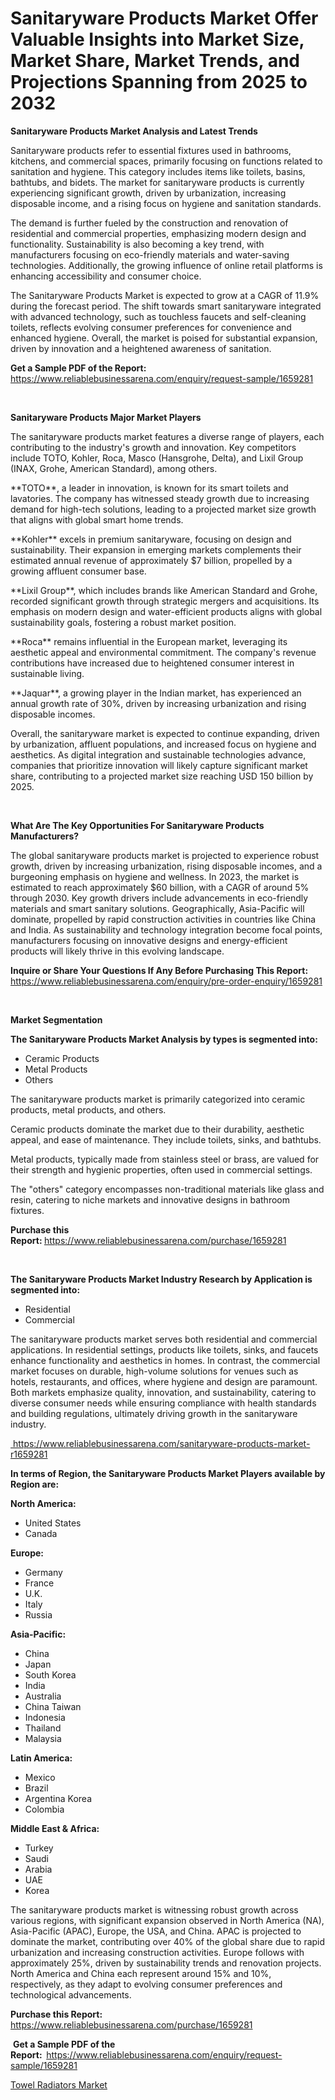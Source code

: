 <p><h1>Sanitaryware Products Market Offer Valuable Insights into Market Size, Market Share, Market Trends, and Projections Spanning from 2025 to 2032</h1></p><p><strong>Sanitaryware Products Market Analysis and Latest Trends</strong></p>
<p><p>Sanitaryware products refer to essential fixtures used in bathrooms, kitchens, and commercial spaces, primarily focusing on functions related to sanitation and hygiene. This category includes items like toilets, basins, bathtubs, and bidets. The market for sanitaryware products is currently experiencing significant growth, driven by urbanization, increasing disposable income, and a rising focus on hygiene and sanitation standards.</p><p>The demand is further fueled by the construction and renovation of residential and commercial properties, emphasizing modern design and functionality. Sustainability is also becoming a key trend, with manufacturers focusing on eco-friendly materials and water-saving technologies. Additionally, the growing influence of online retail platforms is enhancing accessibility and consumer choice.</p><p>The Sanitaryware Products Market is expected to grow at a CAGR of 11.9% during the forecast period. The shift towards smart sanitaryware integrated with advanced technology, such as touchless faucets and self-cleaning toilets, reflects evolving consumer preferences for convenience and enhanced hygiene. Overall, the market is poised for substantial expansion, driven by innovation and a heightened awareness of sanitation.</p></p>
<p><strong>Get a Sample PDF of the Report:&nbsp;</strong> <a href="https://www.reliablebusinessarena.com/enquiry/request-sample/1659281?utm_campaign=3183&utm_medium=2&utm_source=Github&utm_content=ia&utm_term=04042025&utm_id=sanitaryware-products">https://www.reliablebusinessarena.com/enquiry/request-sample/1659281</a></p>
<p>&nbsp;</p>
<p><strong>Sanitaryware Products Major Market Players</strong></p>
<p><p>The sanitaryware products market features a diverse range of players, each contributing to the industry's growth and innovation. Key competitors include TOTO, Kohler, Roca, Masco (Hansgrohe, Delta), and Lixil Group (INAX, Grohe, American Standard), among others.</p><p>**TOTO**, a leader in innovation, is known for its smart toilets and lavatories. The company has witnessed steady growth due to increasing demand for high-tech solutions, leading to a projected market size growth that aligns with global smart home trends.</p><p>**Kohler** excels in premium sanitaryware, focusing on design and sustainability. Their expansion in emerging markets complements their estimated annual revenue of approximately $7 billion, propelled by a growing affluent consumer base.</p><p>**Lixil Group**, which includes brands like American Standard and Grohe, recorded significant growth through strategic mergers and acquisitions. Its emphasis on modern design and water-efficient products aligns with global sustainability goals, fostering a robust market position.</p><p>**Roca** remains influential in the European market, leveraging its aesthetic appeal and environmental commitment. The company's revenue contributions have increased due to heightened consumer interest in sustainable living.</p><p>**Jaquar**, a growing player in the Indian market, has experienced an annual growth rate of 30%, driven by increasing urbanization and rising disposable incomes. </p><p>Overall, the sanitaryware market is expected to continue expanding, driven by urbanization, affluent populations, and increased focus on hygiene and aesthetics. As digital integration and sustainable technologies advance, companies that prioritize innovation will likely capture significant market share, contributing to a projected market size reaching USD 150 billion by 2025.</p></p>
<p>&nbsp;</p>
<p><strong>What Are The Key Opportunities For Sanitaryware Products Manufacturers?</strong></p>
<p><p>The global sanitaryware products market is projected to experience robust growth, driven by increasing urbanization, rising disposable incomes, and a burgeoning emphasis on hygiene and wellness. In 2023, the market is estimated to reach approximately $60 billion, with a CAGR of around 5% through 2030. Key growth drivers include advancements in eco-friendly materials and smart sanitary solutions. Geographically, Asia-Pacific will dominate, propelled by rapid construction activities in countries like China and India. As sustainability and technology integration become focal points, manufacturers focusing on innovative designs and energy-efficient products will likely thrive in this evolving landscape.</p></p>
<p><strong>Inquire or Share Your Questions If Any Before Purchasing This Report:</strong> <a href="https://www.reliablebusinessarena.com/enquiry/pre-order-enquiry/1659281?utm_campaign=3183&utm_medium=2&utm_source=Github&utm_content=ia&utm_term=04042025&utm_id=sanitaryware-products">https://www.reliablebusinessarena.com/enquiry/pre-order-enquiry/1659281</a></p>
<p>&nbsp;</p>
<p><strong>Market Segmentation</strong></p>
<p><strong>The Sanitaryware Products Market Analysis by types is segmented into:</strong></p>
<p><ul><li>Ceramic Products</li><li>Metal Products</li><li>Others</li></ul></p>
<p><p>The sanitaryware products market is primarily categorized into ceramic products, metal products, and others. </p><p>Ceramic products dominate the market due to their durability, aesthetic appeal, and ease of maintenance. They include toilets, sinks, and bathtubs. </p><p>Metal products, typically made from stainless steel or brass, are valued for their strength and hygienic properties, often used in commercial settings. </p><p>The "others" category encompasses non-traditional materials like glass and resin, catering to niche markets and innovative designs in bathroom fixtures.</p></p>
<p><strong>Purchase this Report:&nbsp;</strong><a href="https://www.reliablebusinessarena.com/purchase/1659281?utm_campaign=3183&utm_medium=2&utm_source=Github&utm_content=ia&utm_term=04042025&utm_id=sanitaryware-products">https://www.reliablebusinessarena.com/purchase/1659281</a></p>
<p>&nbsp;</p>
<p><strong>The Sanitaryware Products Market Industry Research by Application is segmented into:</strong></p>
<p><ul><li>Residential</li><li>Commercial</li></ul></p>
<p><p>The sanitaryware products market serves both residential and commercial applications. In residential settings, products like toilets, sinks, and faucets enhance functionality and aesthetics in homes. In contrast, the commercial market focuses on durable, high-volume solutions for venues such as hotels, restaurants, and offices, where hygiene and design are paramount. Both markets emphasize quality, innovation, and sustainability, catering to diverse consumer needs while ensuring compliance with health standards and building regulations, ultimately driving growth in the sanitaryware industry.</p></p>
<p><a href="https://www.reliablebusinessarena.com/sanitaryware-products-market-r1659281?utm_campaign=3183&utm_medium=2&utm_source=Github&utm_content=ia&utm_term=04042025&utm_id=sanitaryware-products">&nbsp;https://www.reliablebusinessarena.com/sanitaryware-products-market-r1659281</a></p>
<p><strong>In terms of Region, the Sanitaryware Products Market Players available by Region are:</strong></p>
<p>
    <p> <strong> North America: </strong>
        <ul>
            <li>United States</li>
            <li>Canada</li>
        </ul>
        </p> 
    <p> <strong> Europe: </strong>
        <ul>
            <li>Germany</li>
            <li>France</li>
            <li>U.K.</li>
            <li>Italy</li>
            <li>Russia</li>
        </ul>
        </p> 
    <p> <strong> Asia-Pacific: </strong>
        <ul>
            <li>China</li>
            <li>Japan</li>
            <li>South Korea</li>
            <li>India</li>
            <li>Australia</li>
            <li>China Taiwan</li>
            <li>Indonesia</li>
            <li>Thailand</li>
            <li>Malaysia</li>
        </ul>
        </p> 
    <p> <strong> Latin America: </strong>
        <ul>
            <li>Mexico</li>
            <li>Brazil</li>
            <li>Argentina Korea</li>
            <li>Colombia</li>
        </ul>
        </p> 
    <p> <strong> Middle East & Africa: </strong>
        <ul>
            <li>Turkey</li>
            <li>Saudi</li>
            <li>Arabia</li>
            <li>UAE</li>
            <li>Korea</li>
        </ul>
    </p>
    </p>
<p><p>The sanitaryware products market is witnessing robust growth across various regions, with significant expansion observed in North America (NA), Asia-Pacific (APAC), Europe, the USA, and China. APAC is projected to dominate the market, contributing over 40% of the global share due to rapid urbanization and increasing construction activities. Europe follows with approximately 25%, driven by sustainability trends and renovation projects. North America and China each represent around 15% and 10%, respectively, as they adapt to evolving consumer preferences and technological advancements.</p></p>
<p><strong>Purchase this Report: </strong><a href="https://www.reliablebusinessarena.com/purchase/1659281?utm_campaign=3183&utm_medium=2&utm_source=Github&utm_content=ia&utm_term=04042025&utm_id=sanitaryware-products">https://www.reliablebusinessarena.com/purchase/1659281</a></p>
<p>&nbsp;<strong>Get a Sample PDF of the Report:&nbsp;&nbsp;</strong><a href="https://www.reliablebusinessarena.com/enquiry/request-sample/1659281?utm_campaign=3183&utm_medium=2&utm_source=Github&utm_content=ia&utm_term=04042025&utm_id=sanitaryware-products">https://www.reliablebusinessarena.com/enquiry/request-sample/1659281</a></p>
<p><strong></strong></p>
<p><p><a href="https://github.com/ugurgyuri/Market-Research-Report-List-1/blob/main/towel-radiators-market.md?utm_campaign=3183&utm_medium=2&utm_source=Github&utm_content=ia&utm_term=04042025&utm_id=sanitaryware-products">Towel Radiators Market</a></p></p>